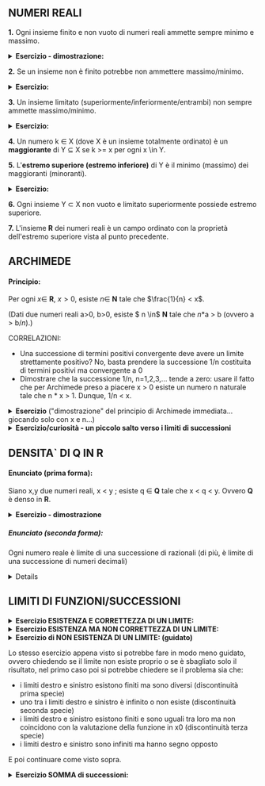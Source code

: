 ## NUMERI REALI
**1.** Ogni insieme finito e non vuoto di numeri reali ammette sempre minimo e massimo. 
<details><summary><strong>Esercizio - dimostrazione: </strong></summary>

	> # proviamo a vedere se in un insieme finito e non vuoto di numeri reali riusciamo a trovare sempre un minimo e un massimo.
    > # dato l'insieme costituito da:
	> 0, 6.3, 5/4, -14.31, pi, 28.7333, sqrt(2), -9*pi
	> # determina il minimo:
	< -9*pi
    > # determina il massimo:
	< 28.7333
	> # bene! vuoi fare un'altra partita o ti senti pronto a passare al livello successivo? (another_match/next_level)
	< another_match
    > # dato l'insieme costituito da:
	> 57/13, e, -sqrt(17), pi*0.65, -sin(30)*7, sqrt(5)
	> # determina il minimo:
	< -sqrt(17)
    > # determina il massimo:
	< 57/13
	> # bene! vuoi fare un'altra partita o ti senti pronto a passare al livello successivo? (another_match/next_level)
	< next_level
    > # ok! riusciresti a scrivere un algoritmo ricorsivo che calcoli per te il massimo e il minimo? 
	< .......
</details>

**2.** Se un insieme non è finito potrebbe non ammettere massimo/minimo.
<details><summary><strong>Esercizio: </strong></summary>

	> # Se un insieme non è finito potrebbe non ammettere massimo/minimo.
	> # {x in R | 8 <= x^3 <= 125}
	> # l'insieme ha minimo? (y/n)
	< y
	> # determinalo:
	< 2
	> # l'insieme ha massimo? (y/n)
	< y
	> # determinalo:
	< 5
	> # bene! proviamo con un altro esempio
	> # {x in R | x > 15/2}
	> # l'insieme ha minimo? (y/n)
	< y
	> # determinalo:
	< 15/2
	> # ma 15/2 non appartiene all'insieme... quindi non è un minimo!
	> # l'insieme ha minimo? (y/n)
	< n
	> # l'insieme ha massimo? (y/n)
	< n
	> # bene! vuoi procedere con un altro esercizio o fermarti? (next/stop)
	< stop
	> # alla prossima!
</details>

**3.** Un insieme limitato (superiormente/inferiormente/entrambi) non sempre ammette massimo/minimo.
<details><summary><strong>Esercizio: </strong></summary>

	> # Un insieme limitato non sempre ammette massimo/minimo. 
	> # {x in R | 8 <= x^3 <= 125}
	> # ha minimo? (y/n)
	< y
	> # determinalo:
	< 2
	> # ha massimo? (y/n)
	< n
	> # esistono numeri in questo insieme maggiori di 5? (y/n)
	< n
	> # 5 appartiene all'insieme? (y/n)
	< y
	> quindi 5 è un massimo, sei d'accordo? (y/n)
	< y
	> # bene! proviamo con un altro esempio
	> # {x in R | x^3 >= 27}
	> # ha minimo? (y/n)
	< y
	> # determinalo:
	< 3
	> # ha massimo? (y/n)
	< n
	> # bene! vuoi procedere con un altro esercizio o fermarti? (next/stop)
	< stop
	> # alla prossima!
</details>

**4.** Un numero k $\in$ X (dove X è un insieme totalmente ordinato) è un **maggiorante** di Y $\subseteq$ X se k >= x per ogni x \in Y.

**5.** L'**estremo superiore (estremo inferiore)**  di Y è il minimo (massimo) dei maggioranti (minoranti).
<details><summary><strong>Esercizio: </strong></summary>

	> # Sia Y = {x in R | -27 < x^3 <= 64}
	> # Y ha minimo? (y/n)
	< n
	> # Y ha massimo? (y/n)
	< y
	> # determinalo:
	< 4
	> # Y ha (almeno) un minorante?
	< y
	> # determinalo
	< -3
	> # Y ha (almeno) un maggiorante?
	< y
	> # determinalo:
	< 67
	> # determina l'estremo inferiore di Y:
	< -3
	> # determina l'estremo superiore di Y:
	< 5
	> # vedi, basta prendere 4.999999 che è minore di 5 e non è in Y... 5 non può essere estremo superiore, riprova:
	< 4
	> # perfetto! nota infatti che se esiste un massimo, esso coincide con il sup!
	> # vuoi procedere con un altro esercizio o fermarti? (next/stop)
	< stop
	> # ciao, alla prossima!
</details>

**6.** Ogni insieme Y $\subset$ X non vuoto e limitato superiormente possiede estremo superiore.

**7.** L'insieme **R** dei numeri reali è un campo ordinato con la proprietà dell'estremo superiore vista al punto precedente.

## ARCHIMEDE
#### Principio:
Per ogni $x \in$ **R**, $x > 0$, esiste $n \in$ **N** tale che $\frac{1}{n} < x$.

(Dati due numeri reali a>0, b>0, esiste $ n \in$ **N** tale che _n_*a > b (ovvero a > b/_n_).)

CORRELAZIONI:
* Una successione di termini positivi convergente deve avere un limite strettamente positivo?
No, basta prendere la successione 1/n costituita di termini positivi ma convergente a 0
* Dimostrare che la successione 1/n, n=1,2,3,... tende a zero:
usare il fatto che per Archimede preso a piacere x > 0 esiste un numero n naturale tale che n * x > 1. Dunque, 1/n < x.

<details><summary><strong>Esercizio</strong> ("dimostrazione" del principio di Archimede immediata... giocando solo con x e n...)</summary>

_se il ragazzo risponde di **no**:_

    > # è vero che per ogni numero reale x > 0 esiste un numero naturale n tale che 1/n < x? (y/n)
    < n
    > # ah no? allora dammi un valore per x > 0:
    < 26.58
    > # vedi, per n= 0.038 vale 1/n= 26.31 e 26.31 < 26.58=x.
    > # mi credi ora? (y/n)
    < n
    > # ah no? allora dammi un valore per x > 0:
    < 0.0034
    > # vedi, per n= 295 vale 1/n= 0.00338 e 0.00338 < 0.0034=x.
    > # mi credi ora? (y/n)
    > y
    > Bene, alla prossima!

_se il ragazzo ripsonde di **sì**:_

    > # è vero che per ogni numero reale x > 0 esiste un numero naturale n tale che 1/n < x? (y/n)
    < y
    > # bene! allora prova a convincermi
	> # la mia proposta per x è:
	> 3*pi
	> # dammi una n tale che 1/n < x:
	< 0.09
    > # vedi, per n=0.09 vale 1/n= 11.111 e 11.111 > 9.424777961=x, riprova:
	> # dammi una n tale che 1/n < x:
    < 0.107
    > # per n=0.107 vale 1/n=9.34579 e 9.34579 < 9.424777961=x
	> # mi stai iniziando a convincere, voglio riprovare
	> # la mia proposta per x è:
	> sqrt(2)*1/3
	> # dammi una n tale che 1/n < x:
	< 2.15
    > # per n=2.15 vale 1/n=0.46512 e 0.46512 < 0.4714=x
	> # ok mi hai convinto! ottimo lavoro!
</details>

<details><summary><strong>Esercizio/curiosità - un piccolo salto verso i limiti di successioni</strong></summary>

    > # Il limite di una successione convergente di termini positivi non è sempre strettamente positivo
    > # sei d'accordo con me? (y/n)
    < n
    > # Allora consideriamo la successione 1/n, n=1,2,3,... questa successione è composta da termini positivi? (y/n)
    < y
    > # Ma non converge ad un numero strettamente positivo... converge a 0!
    > # sei d'accordo con me? (y/n)
_se risponde no_

	< n
    > # Stabilisci un numero reale epsilon > 0:
    < 0.4
    > # Ecco il mio N:
    > # 2.5
    > # Proponi una tua x > 2.5:
    < 2.6
    > # vedi: 1/2.6 =0.38, e 0.38 \in [-0.4 , 0.4]=[l-e,l+e], quindi non sei riuscito a confutare la mia affermazione.
    > # Sei convinto ora che la successione converga a 0? (y/n)
    > y
    > # Bene, alla prossima!
_se risponde sì_

	< y
	> # bene, allora non avrai problemi a dimostrarmelo!
	> # il mio valore per epsilon è:
	> 0.15
	> # proponi il tuo N:
	< 6.7
    > # Molto bene! Vale |1/n - 0| < 0.15 per tutti i valori di n > 6.7 che ho utilizzato per verificare la tua proposta.
	> # Alla prossima!
</details>

## DENSITA` DI Q IN R
#### Enunciato (prima forma):
Siano x,y due numeri reali, x < y ; esiste q $\in$ **Q** tale che  x < q < y. Ovvero **Q** è denso in **R**.
<details><summary><strong>Esercizio - dimostrazione</strong></summary>

    > # dimostra che dati x,y due numeri reali, x < y , esiste q razionale tale che  x < q < y. Ovvero Q è denso in R.
    > # il mio valore per la x è:
    > 3.3
    > # il mio valore per la y è:
	> 3.4
	> # scrivi un numero naturale n che soddisfi il principio di Archimede (con argomento y-x):
	< 8
	> # no, 1/8 = 0.125 e 0.125 > 0.1=y-x, riprova!
	< 11
	> # bene, nota ora che 11x vale
	> 36.3
	> # e 11y vale
	> 37.4
	> # dimmi un intero in (36.3 , 37.4):
	< 37
	> # utilizzando questo intero e la n che mi hai proposto, riesci a trovare un numero razionale (della forma a/b) compreso tra 3.3 e 3.4? scrivilo:
	< 37/11
	> # Ben fatto! Abbiamo trovato la q che cercavamo, ovvero 37/11 = 3.36...
	> # vuoi fare un'altra partita o ti senti pronto a passare al livello successivo? (another_match/next_level)
	< next_level
	> # Riusciresti ora a scrivere un algoritmo che dati x e y trovi q?
	< ..............
	
</details>


##### Enunciato (seconda forma):
Ogni numero reale è limite di una successione di razionali (di più, è limite di una successione di numeri decimali)
<details>

**Dimostrazione:**

Prendiamo un numero reale alfa = a_0. a_1 a_2 a_3 a_4..... (esempio: se alfa=3.459 allora a_0=3, a_1=4, a_2=5, a_3=9)

alfa è il limite della successione y_n di numeri razionali (decimali):

y_0 = a_0

y_1 = a_0. a_1

y_2 = a_0. a_1 a_2

............

y_k = a_0. a_1 a_2....a_k 

............

Poichè |y_k - alfa | <= 1/10^k, si ha: lim{n->+inf} y_n = alfa.

**Esempio:**

alfa=sqrt(2)=1.414213562...

y_0=1

y_1=1.4

y_2=1.41

y_3=1.414

............

y_6=1.414213

y_7=1.4142135

............

|y_3 - alfa | = 0.000213562... <= 1/10^3 = 0.001 e per ogni n>3 si ha |y_n - alfa| < 0.001  (infatti ad esempio |y_4 - alfa|=0.000013562 < 0.001 e così via)  dimostrando così che lim{n->inf} y_n = alfa
<details><summary><strong>Esempio di dialogo:</strong></summary>

    > # dimostra che ogni numero reale è limite di una successione di razionali (di più, è limite di una successione di numeri decimali)
    > # dimostra quindi che lim{n->inf} y_n = alfa, dove 
    > alfa = sqrt(2) = 1,414213562373095049...
    > y_0=1
    > y_1=1.4
    > y_2=1.41
    > y_3=1.414
    > y_4=1.4142
    > y_5=1.41421
    > y_6=1.414213
    > y_7=1.4142135
    > ............
    > # ecco il mo epsilon:
    > 0.004
    > # stabilisci una M > 0 :
    < 3
    > # Molto bene! Vale |y_n - alfa| < 0.004 per tutti i valori di n > 3 che ho utilizzato per verificare la tua proposta.
    > # Hai dimostrato che lim{n->inf} y_n = alfa, ottimo lavoro!
</details>
</details>

## LIMITI DI FUNZIONI/SUCCESSIONI

<details><summary><strong>Esercizio ESISTENZA E CORRETTEZZA DI UN LIMITE:</strong></summary>

    rtal connect limiti exist_prover (istanza da catalogo)
    dimostra che il limite lim_{x --> 1} x^2+5
    > # esiste e vale
    > 6
    > # ti ho convinto? (y/n)
    < n
    > # allora stabilisci una tollerenza epsilon > 0
    < # ecco il mio epsilon:
    < 0.1
    > # ecco il mio delta:
    > # 0.04 (opppure più piccolo)
    > # proponi il tuo x nell'intorno [0.96,1.04]
    < 0.77
    > # vedi: 0.77 < 0.96, quindi in realtà sei fuori dell` intervallo, quindi non sei riuscito a confutare la mia affermazione che il limite esista e valga 6.
    > # lo vedi? Sei convinto che il limite esista e valga 6? (y/n)
    < n
    > # allora stabilisci una tollerenza epsilon > 0
    < # ecco il mio epsilon:
    < 0.1
    > # ecco il mio delta:
    > # 0.04 (opppure più piccolo)
    > # proponi il tuo x nell'intorno [0.96,1.04]
    > 0.98
    > # vedi: f(0.98) = y (=5.96), e y in [5.9,6.1]=[l-e,l+e], quindi non sei riuscito a confutare la mia affermazione che il limite esista e valga 6.
    > # lo vedi? Sei convinto che il limite esista e valga 6? (y/n)
    > y
    > # Oh beh, contento te... Alla prossima!
</details>

<details><summary><strong>Esercizio ESISTENZA MA NON CORRETTEZZA DI UN LIMITE:</strong></summary>

    rtal connect limiti exist_prover (istanza da catalogo)
    dimostra se il limite lim_{x --> 1} x^2+5
    > # esiste e vale
    > 9
    > # ho ragione? (y/n)
    < n
    > # ah no? allora stabilisci una tollerenza epsilon > 0
    < # ecco il mio epsilon:
    < 0.1
    > # ecco il mio delta:
    > # 0.05 (opppure più piccolo)
    > # proponimi una x nell'intorno [0.95,1.05]
    < 1.03
    > # oh oh pare che tu mi abbia colto in fallo! f(1.03) = 6.06, e 6.06 non è in [8.9,9.1]=[l-e,l+e]. Quindi, dato che la mia affermazione pare non essere corretta, qual è il vero limite a cui tende questa funzione?
    < 7
    > # non so se mi fido molto, controlliamo insieme:
    > # il mio epsilon è:
    > 0.3
    > # stabilisci un tuo valore per delta > 0:
    < 0.14
    > non va bene, mi è bastato controllare la funzione in x=0.87, valore compreso in (1-0.14 , 1+0.14), ed ho constatato che f(0.87)=5.76 e 5.76 non è in (6.86 , 7.14)=(l+eppsilon , l-epsilon)
    > # vuoi correggere il tua delta o il risultato del limite? (delta/limite)
    < limite
    > # va bene, prova a dirmi il tuo risultato per lim_{x --> 1} x^2+5:
    < 6
    > # vediamo se hai ragione:
    > # il mio epsilon è:
    > 0.06
    > # stabilisci un tuo valore per delta > 0:
    < 0.1
    > # Wow mi hai convinto! Vale |f(x)-6| < epsilon per tutti i valori di x compresi nell` intervallo (x0-delta , x0+delta)=(0.9 , 1.1) che ho utilizzato per verificare il tuo risultato. 
    > # Ben fatto!
</details>

<details><summary><strong>Esercizio di NON ESISTENZA DI UN LIMITE: (guidato)</strong></summary>

    rtal connect limiti exist_prover  (istanza da catalogo)
    dimostra se il limite lim_{x --> 0} 1/x
    > # esiste e vale
    > + inf
    > # mi credi? (y/n)
    < n
    > ah no? allora stabilisci una tolleranza N > 0
    < 5
    > # studiamo il limite destro e sinistro
    > # ecco il mio delta:
    > # 0.2
    > # proponi il tuo x nell'intorno (0 , 0.2)
    < 0.08
    > # ok, f(0.08) = 12.5 e 12.5 > N, quindi per ora vale la mia affermazione che il limite esista e valga +inf.
(si può fare una prova su due tre valori di x prima di passare al limite sinistro)

    > # proponi ora il tuo x nell'intorno (-0.2 , 0)
    < -0.15
    > # Oh no! f(-0.15) = -0.6666 e -0.6666 < N 
    > # Mi hai smentito! Non è vero che il limite esiste e vale +inf.
    > # Questo limite non esiste proprio, ben fatto!
</details>

Lo stesso esercizio appena visto si potrebbe fare in modo meno guidato, ovvero chiedendo se il limite non esiste proprio o se è sbagliato solo il risultato, nel primo caso poi si potrebbe chiedere se il problema sia che:
- i limiti destro e sinistro esistono finiti ma sono diversi (discontinuità prima specie)
- uno tra i limiti destro e sinistro è infinito o non esiste (discontinuità seconda specie)
- i limiti destro e sinistro esistono finiti e sono uguali tra loro ma non coincidono con la valutazione della funzione in x0 (discontinuità terza specie)
- i limiti destro e sinistro sono infiniti ma hanno segno opposto 

E poi continuare come visto sopra.



<details><summary><strong>Esercizio SOMMA di successioni:</strong></summary>

    rtal connect limiti sum_prover (istanza da catalogo)
    > # dimostra che se lim_{x --> inf} (x-1)/x = 1 e lim_{x --> inf} x/(2x+3) = 1/2 
    > # allora lim_{x --> inf} (x-1)/x + x/(2x+5)
    > # esiste e vale
    > 3/2
    > # ti ho convinto? (y/n)
    < n
    > # allora consideriamo i due limiti singolarmente e poi la loro somma:
    > # stabilisci una tollerenza epsilon > 0 che varrà per tutto l'esercizio:
    < # ecco il mio epsilon:
    < 0.3
    > # il mio M_1, che vale per la funzione (x-1)/x e dipende da epsilon/2, è:
    > # 7
    > # proponi il tuo x > 7
    < 8
    > # vedi: f(8) = 0.875, e 0.875 in [0.85 , 1.15]=[l-epsilon/2,l+epsilon/2], quindi non sei riuscito a negare la mia affermazione che lim_{x --> inf} (x-1)/x = 1.
    > # Sei convinto che il limite esista e valga 1? (y/n)
    < y
    > # bene, passiamo al secondo limite
    > # ho ragione ad affermare che lim_{x --> inf} x/(2x+3) = 1/2? (y/n)
    < y
    > # ok, allora non avrai problemi a dimostrarlo insieme a me:
    > # proponi il tuo M_2 > 0 dipendente da epsilon/2:
    < 3.5
    > # Perfetto! Vale |g(x)-1/2| < 0.15 per tutti i valori di x > 3.5 che ho utilizzato per verificare la tua proposta.
    > # Cerchiamo quindi di concludere la nostra dimostrazione: per (x-1)/x + x/(2x+5)
    > # ecco il mio M_3:
    > # 7
    > # proponi il tuo x > 7
    < 9
    > # vedi: f+g (9) = 1.3175, e 1.3175 in [1.2 , 1.8]=[l-epsilon,l+epsilon], quindi non sei riuscito a confutare la mia affermazione che  lim_{x --> inf} (x-1)/x + x/(2x+5) esiste e vale 3/2.
    > # lo vedi? Sei convinto che il limite esista e valga 6? (y/n)
    < y
    > # Perfetto, alla prossima!

</details>
